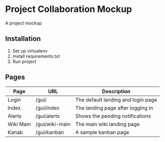 # Project Collaboration Mockup

A project mockup

## Installation

1. Set up virtualenv
2. Install requirements.txt
3. Run project

## Pages

| Page | URL | Description |
| --- | --- | --- |
| Login | /gui/ | The default landing and login page |
| Index | /gui/index | The landing page after logging in |
| Alerts | /gui/alerts | Shows the pending notifications |
| Wiki Main | /gui/wiki-main | The main wiki landing page |
| Kanab | /gui/kanban | A sample kanban page |
